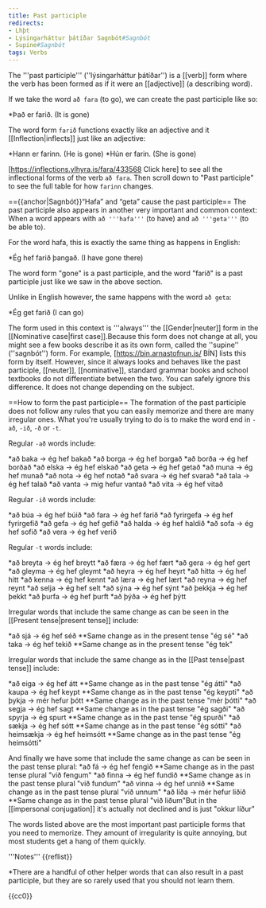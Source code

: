 ```yaml
---
title: Past participle
redirects:
- Lhþt
- Lýsingarháttur þátíðar Sagnbót#Sagnbót
- Supine#Sagnbót
tags: Verbs
---
```


<level a1/>

The '''past participle''' (''lýsingarháttur þátíðar'') is a [[verb]] form where the verb has been formed as if it were an [[adjective]] (a describing word).

If we take the word `að fara` (to go), we can create the past participle like so:

*Það er farið. (It is gone)

The word form `farið` functions exactly like an adjective and it [[Inflection|inflects]] just like an adjective:

*Hann er farinn. (He is gone)
*Hún er farin. (She is gone)

[https://inflections.ylhyra.is/fara/433568 Click here] to see all the inflectional forms of the verb `að fara`. Then scroll down to "Past participle" to see the full table for how `farinn` changes.

=={{anchor|Sagnbót}}“Hafa” and “geta” cause the past participle==
The past participle also appears in another very important and common context: When a word appears with `að '''hafa'''` (to have) and `að '''geta'''` (to be able to).

For the word hafa, this is exactly the same thing as happens in English:

*Ég hef farið þangað. (I have gone there)

The word form "gone" is a past participle, and the word "farið" is a past participle just like we saw in the above section.

Unlike in English however, the same happens with the word `að geta`:

*Ég get farið (I can go)

The form used in this context is '''always''' the [[Gender|neuter]] form in the [[Nominative case|first case]].<ref>Because this form does not change at all, you might see a few books describe it as its own form, called the ''supine'' (''sagnbót'') form. For example, [https://bin.arnastofnun.is/ BÍN] lists this form by itself. However, since it always looks and behaves like the past participle, [[neuter]], [[nominative]], standard grammar books and school textbooks do not differentiate between the two. You can safely ignore this difference.</ref> It does not change depending on the subject.

==How to form the past participle==
The formation of the past participle does not follow any rules that you can easily memorize and there are many irregular ones. What you're usually trying to do is to make the word end in `-að`, `-ið`, `-ð` or `-t`.

Regular `-að` words include:

*að baka → ég hef bakað
*að borga → ég hef borgað
*að borða → ég hef borðað
*að elska → ég hef elskað
*að geta → ég hef getað
*að muna → ég hef munað
*að nota → ég hef notað
*að svara → ég hef svarað
*að tala → ég hef talað
*að vanta → mig hefur vantað
*að vita → ég hef vitað

Regular `-ið` words include:

*að búa → ég hef búið
*að fara → ég hef farið
*að fyrirgefa → ég hef fyrirgefið
*að gefa → ég hef gefið
*að halda → ég hef haldið
*að sofa → ég hef sofið
*að vera → ég hef verið

Regular `-t` words include:

*að breyta → ég hef breytt
*að færa → ég hef fært
*að gera → ég hef gert
*að gleyma → ég hef gleymt
*að heyra → ég hef heyrt
*að hitta → ég hef hitt
*að kenna → ég hef kennt
*að læra → ég hef lært
*að reyna → ég hef reynt
*að selja → ég hef selt
*að sýna → ég hef sýnt
*að þekkja → ég hef þekkt
*að þurfa → ég hef þurft
*að þýða → ég hef þýtt

Irregular words that include the same change as can be seen in the [[Present tense|present tense]] include:

*að sjá → ég hef séð
**Same change as in the present tense "ég sé"
*að taka → ég hef tekið
**Same change as in the present tense "ég tek"

Irregular words that include the same change as in the [[Past tense|past tense]] include:

*að eiga → ég hef átt
**Same change as in the past tense "ég átti"
*að kaupa → ég hef keypt
**Same change as in the past tense "ég keypti"
*að þykja → mér hefur þótt
**Same change as in the past tense "mér þótti"
*að segja → ég hef sagt
**Same change as in the past tense "ég sagði"
*að spyrja → ég spurt
**Same change as in the past tense "ég spurði"
*að sækja → ég hef sótt
**Same change as in the past tense "ég sótti"
*að heimsækja → ég hef heimsótt
**Same change as in the past tense "ég heimsótti"

And finally we have some that include the same change as can be seen in the past tense plural:
*að fá → ég hef fengið
**Same change as in the past tense plural "við fengum"
*að finna → ég hef fundið
**Same change as in the past tense plural "við fundum"
*að vinna → ég hef unnið
**Same change as in the past tense plural "við unnum"
*að líða → mér hefur liðið
**Same change as in the past tense plural "við liðum"<ref>But in the [[impersonal conjugation]] it's actually not declined and is just "okkur líður"</ref>

The words listed above are the most important past participle forms that you need to memorize. They amount of irregularity is quite annoying, but most students get a hang of them quickly.
<br /><div class="notes">
'''Notes'''
{{reflist}}

*There are a handful of other helper words that can also result in a past participle, but they are so rarely used that you should not learn them.<br />

</div>

{{cc0}}

